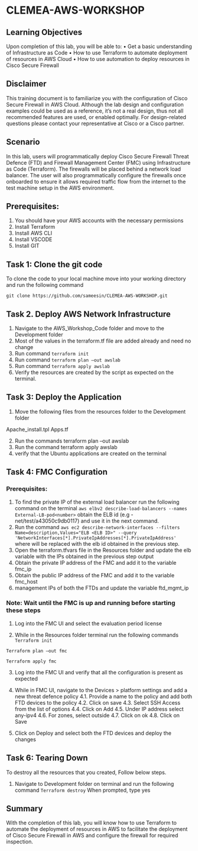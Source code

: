 # CLEMEA-AWS-WORKSHOP

## Learning Objectives
Upon completion of this lab, you will be able to: 
•	Get a basic understanding of Infrastructure as Code 
•	How to use Terraform to automate deployment of resources in AWS Cloud
•	How to use automation to deploy resources in Cisco Secure Firewall


## Disclaimer
This training document is to familiarize you with the configuration of Cisco Secure Firewall in AWS Cloud. Although the lab design and configuration examples could be used as a reference, it’s not a real design, thus not all recommended features are used, or enabled optimally. For design-related questions please contact your representative at Cisco or a Cisco partner. 

## Scenario 
In this lab, users will programmatically deploy Cisco Secure Firewall Threat Defence (FTD) and Firewall Management Center (FMC) using Infrastructure as Code (Terraform). The firewalls will be placed behind a network load balancer. The user will also programmatically configure the firewalls once onboarded to ensure it allows required traffic flow from the internet to the test machine setup in the AWS environment.

## Prerequisites:

1.	You should have your AWS accounts with the necessary permissions
2.	Install Terraform
3.	Install AWS CLI
4.	Install VSCODE
5.	Install GIT

## Task 1: Clone the git code 

To clone the code to your local machine move into your working directory and run the following command

`git clone https://github.com/sameesin/CLEMEA-AWS-WORKSHOP.git`


## Task 2. Deploy AWS Network Infrastructure

1.	Navigate to the AWS_Workshop_Code folder and move to the Development folder
2.	Most of the values in the terraform.tf file are added already and need no change
3.	Run command `terraform init`
4.	Run command `terraform plan –out awslab`
5.	Run command `terraform apply awslab`
6.	Verify the resources are created by the script as expected on the terminal.

## Task 3: Deploy the Application

1.	Move the following files from the resources folder to the Development folder

Apache_install.tpl
Apps.tf

2.	Run the commands terraform plan –out awslab
3.	Run the command terraform apply awslab
4.	verify that the Ubuntu applications are created on the terminal

## Task 4: FMC Configuration

### Prerequisites:
1.	To find the private IP of the external load balancer run the following command on the terminal
`aws elbv2 describe-load-balancers --names External-LB-pod<number>`
obtain the ELB id (e.g - net/test/a43050c9db0117) and use it in the next command.
2.	Run the command 
`aws ec2 describe-network-interfaces --filters Name=description,Values="ELB <ELB ID>" --query 'NetworkInterfaces[*].PrivateIpAddresses[*].PrivateIpAddress'`
where <ELB ID> will be replaced with the elb id obtained in the previous step.
3.	Open the terraform.tfvars file in the Resources folder and update the elb variable with the IPs obtained in the previous step output
4.	Obtain the private IP address of the FMC and add it to the variable fmc_ip
5.	Obtain the public IP address of the FMC and add it to the variable fmc_host
6.	management IPs of both the FTDs and update the variable ftd_mgmt_ip

### Note: Wait until the FMC is up and running before starting these steps
1.	Log into the FMC UI and select the evaluation period license

2.	While in the Resources folder terminal run the following commands
`Terraform init`

`Terraform plan –out fmc`

`Terraform apply fmc`

3.	Log into the FMC UI and verify that all the configuration is present as expected
4.	While in FMC UI, navigate to the Devices > platform settings and add a new threat defence policy
4.1.	Provide a name to the policy and add both FTD devices to the policy
4.2.	Click on save
4.3.	Select SSH Access from the list of options
4.4.	Click on Add
4.5.	Under IP address select any-ipv4
4.6.	For zones, select outside
4.7.	Click on ok
4.8.	Click on Save

5.	Click on Deploy and select both the FTD devices and deploy the changes

## Task 6: Tearing Down
To destroy all the resources that you created, Follow below steps. 
1.	Navigate to Development folder on terminal and run the following command
`Terraform destroy`
When prompted, type yes

## Summary
With the completion of this lab, you will know how to use Terraform to automate the deployment of resources in AWS to facilitate the deployment of Cisco Secure Firewall in AWS and configure the firewall for required inspection.
